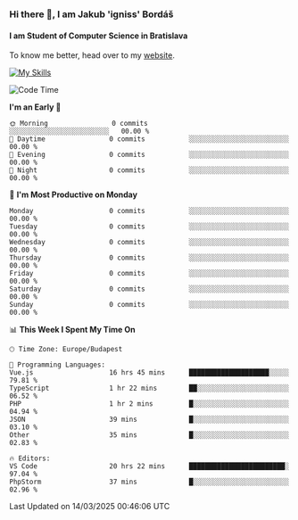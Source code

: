 ### Hi there 👋, I am Jakub 'igniss' Bordáš

#### I am Student of Computer Science in Bratislava
To know me better, head over to my [website](https://bordas.sk).

[![My Skills](https://skillicons.dev/icons?i=js,typescript,html,css,figma,svelte,vue,next,postgresql,nest,express,nodejs)](https://bordas.sk)


<!--START_SECTION:waka-->
![Code Time](http://img.shields.io/badge/Code%20Time-1%2C724%20hrs%2012%20mins-blue)

**I'm an Early 🐤** 

```text
🌞 Morning                0 commits           ░░░░░░░░░░░░░░░░░░░░░░░░░   00.00 % 
🌆 Daytime                0 commits           ░░░░░░░░░░░░░░░░░░░░░░░░░   00.00 % 
🌃 Evening                0 commits           ░░░░░░░░░░░░░░░░░░░░░░░░░   00.00 % 
🌙 Night                  0 commits           ░░░░░░░░░░░░░░░░░░░░░░░░░   00.00 % 
```
📅 **I'm Most Productive on Monday** 

```text
Monday                   0 commits           ░░░░░░░░░░░░░░░░░░░░░░░░░   00.00 % 
Tuesday                  0 commits           ░░░░░░░░░░░░░░░░░░░░░░░░░   00.00 % 
Wednesday                0 commits           ░░░░░░░░░░░░░░░░░░░░░░░░░   00.00 % 
Thursday                 0 commits           ░░░░░░░░░░░░░░░░░░░░░░░░░   00.00 % 
Friday                   0 commits           ░░░░░░░░░░░░░░░░░░░░░░░░░   00.00 % 
Saturday                 0 commits           ░░░░░░░░░░░░░░░░░░░░░░░░░   00.00 % 
Sunday                   0 commits           ░░░░░░░░░░░░░░░░░░░░░░░░░   00.00 % 
```


📊 **This Week I Spent My Time On** 

```text
🕑︎ Time Zone: Europe/Budapest

💬 Programming Languages: 
Vue.js                   16 hrs 45 mins      ████████████████████░░░░░   79.81 % 
TypeScript               1 hr 22 mins        ██░░░░░░░░░░░░░░░░░░░░░░░   06.52 % 
PHP                      1 hr 2 mins         █░░░░░░░░░░░░░░░░░░░░░░░░   04.94 % 
JSON                     39 mins             █░░░░░░░░░░░░░░░░░░░░░░░░   03.10 % 
Other                    35 mins             █░░░░░░░░░░░░░░░░░░░░░░░░   02.83 % 

🔥 Editors: 
VS Code                  20 hrs 22 mins      ████████████████████████░   97.04 % 
PhpStorm                 37 mins             █░░░░░░░░░░░░░░░░░░░░░░░░   02.96 % 
```


 Last Updated on 14/03/2025 00:46:06 UTC
<!--END_SECTION:waka-->
